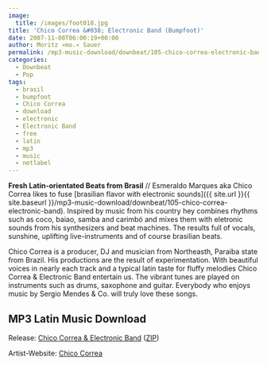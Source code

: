 ```yaml
---
image:
  title: /images/foot018.jpg
title: 'Chico Correa &#038; Electronic Band (Bumpfoot)'
date: 2007-11-08T06:00:19+00:00
author: Moritz »mo.« Sauer
permalink: /mp3-music-download/downbeat/105-chico-correa-electronic-band
categories:
  - Downbeat
  - Pop
tags:
  - brasil
  - bumpfoot
  - Chico Correa
  - download
  - electronic
  - Electronic Band
  - free
  - latin
  - mp3
  - music
  - netlabel
---
```

**Fresh Latin-orientated Beats from Brasil** // Esmeraldo Marques aka Chico Correa likes to fuse [brasilian flavor with electronic sounds]({{ site.url }}{{ site.baseurl }}/mp3-music-download/downbeat/105-chico-correa-electronic-band). Inspired by music from his country hey combines rhythms such as coco, baiao, samba and carimbó and mixes them with eletronic sounds from his synthesizers and beat machines. The results full of vocals, sunshine, uplifting live-instruments and of course brasilian beats.<!--more-->

<!--adsense-->

Chico Correa is a producer, DJ and musician from Northeasth, Paraiba state from Brazil. His productions are the result of experimentation. With beautiful voices in nearly each track and a typical latin taste for fluffy melodies Chico Correa & Electronic Band entertain us. The vibrant tunes are played on instruments such as drums, saxophone and guitar. Everybody who enjoys music by Sergio Mendes & Co. will truly love these songs. 

## MP3 Latin Music Download

Release: [Chico Correa & Electronic Band](http://www.bumpfoot.net/foot018.html) ([ZIP](http://www.archive.org/compress/foot018))
  
Artist-Website: [Chico Correa](http://www.chicocorrea.com.br/)